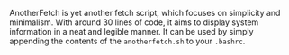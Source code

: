 AnotherFetch is yet another fetch script, which focuses on simplicity and minimalism. With around 30 lines of code, it aims to display system information in a neat and legible manner. It can be used by simply appending the contents of the `anotherfetch.sh` to your `.bashrc`.
